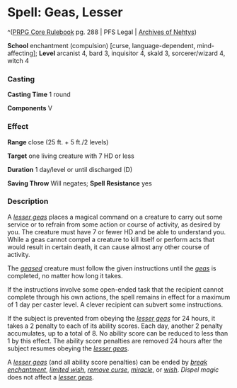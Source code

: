 # Spell: Geas, Lesser

^([PRPG Core Rulebook][ss-lesser-geas] pg. 288 | PFS Legal | [Archives of Nehtys][sn-lesser-geas])

**School** enchantment (compulsion) [curse, language-dependent, mind-affecting]; **Level** arcanist 4, bard 3, inquisitor 4, skald 3, sorcerer/wizard 4, witch 4

### Casting

**Casting Time** 1 round  

**Components** V

### Effect

**Range** close (25 ft. + 5 ft./2 levels)  

**Target** one living creature with 7 HD or less  

**Duration** 1 day/level or until discharged (D)  

**Saving Throw** Will negates; **Spell Resistance** yes

### Description

A _[lesser geas]_ places a magical command on a creature to carry out some service or to refrain from some action or course of activity, as desired by you. The creature must have 7 or fewer HD and be able to understand you. While a geas cannot compel a creature to kill itself or perform acts that would result in certain death, it can cause almost any other course of activity.  

The _[geased]_ creature must follow the given instructions until the _[geas]_ is completed, no matter how long it takes.  

If the instructions involve some open-ended task that the recipient cannot complete through his own actions, the spell remains in effect for a maximum of 1 day per caster level. A clever recipient can subvert some instructions.  

If the subject is prevented from obeying the _[lesser geas]_ for 24 hours, it takes a 2 penalty to each of its ability scores. Each day, another 2 penalty accumulates, up to a total of 8. No ability score can be reduced to less than 1 by this effect. The ability score penalties are removed 24 hours after the subject resumes obeying the _[lesser geas]_.  

A _[lesser geas]_ (and all ability score penalties) can be ended by _[break enchantment]_, _[limited wish]_, _[remove curse]_, _[miracle]_, or _[wish]_. _Dispel magic_ does not affect a _[lesser geas]_.

[ss-lesser-geas]: http://paizo.com/pathfinderRPG/v57
[sn-lesser-geas]: http://www.archivesofnethys.com/SpellDisplay.aspx?ItemName=Geas%2C%20Lesser
[geas]: http://www.archivesofnethys.com/SpellDisplay.aspx?ItemName=geas
[wish]: http://www.archivesofnethys.com/SpellDisplay.aspx?ItemName=wish
[limited wish]: http://www.archivesofnethys.com/SpellDisplay.aspx?ItemName=limited%20wish
[miracle]: http://www.archivesofnethys.com/SpellDisplay.aspx?ItemName=miracle
[remove curse]: http://www.archivesofnethys.com/SpellDisplay.aspx?ItemName=remove%20curse
[geased]: http://www.archivesofnethys.com/SpellDisplay.aspx?ItemName=geased
[break enchantment]: http://www.archivesofnethys.com/SpellDisplay.aspx?ItemName=break%20enchantment
[lesser geas]: http://www.archivesofnethys.com/SpellDisplay.aspx?ItemName=lesser%20geas